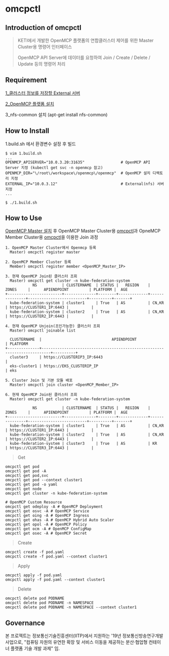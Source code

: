 # omcpctl

## Introduction of omcpctl

> KETI에서 개발한 OpenMCP 플랫폼의 연합클러스터 제어를 위한 Master Cluster용 명령어 인터페이스
>
> OpenMCP API Server에 데이터를 요청하여 Join / Create / Delete / Update 등의 명령어 처리

## Requirement
[1_클러스터 정보를 저장할 External 서버](https://github.com/openmcp/external)

[2_OpenMCP 플랫폼 설치](https://github.com/openmcp/openmcp)

3_nfs-common 설치 (apt-get install nfs-common)

## How to Install
1.build.sh 에서 환경변수 설정 후 빌드
```
$ vim 1.build.sh
...
OPENMCP_APISERVER="10.0.3.20:31635"                # OpenMCP API Server 지정 (kubectl get svc -n openmcp 참고)
OPENMCP_DIR="\/root\/workspace\/openmcp\/openmcp"  # OpenMCP 설치 디렉토리 지정
EXTERNAL_IP="10.0.3.12"                            # External(nfs) 서버 지정
...

$ ./1.build.sh
```

## How to Use
[OpenMCP Master 설치](https://github.com/openmcp/openmcp) 후 OpenMCP Master Cluster용 [omcpctl](https://github.com/openmcp/openmcp/tree/master/omcpctl)과 OpneMCP Member Cluster용 [omcpctl](https://github.com/openmcp/openmcp-cli)을 이용한 Join 과정
```
1. OpenMCP Master Cluster에서 Openmcp 등록
  Master) omcpctl register master

2. OpenMCP Member Cluster 등록
  Member) omcpctl register member <OpenMCP_Master_IP>

3. 현재 OpenMCP Join된 클러스터 조회
  Master) omcpctl get cluster -n kube-federation-system
            NS           | CLUSTERNAME  | STATUS |   REGION    |     ZONES     |      APIENDPOINT         | PLATFORM |  AGE
+------------------------+--------------+--------+-------------+---------------+--------------------------+----------+-------+
  kube-federation-system | cluster1     | True   | AS          | CN,KR         | https://CLUSTER1_IP:6443 |          |
  kube-federation-system | cluster2     | True   | AS          | CN,KR         | https://CLUSTER2_IP:6443 |          |

4. 현재 OpenMCP Unjoin(조인가능한) 클러스터 조회
  Master) omcpctl joinable list

  CLUSTERNAME  |                               APIENDPOINT                                | PLATFORM
+--------------+--------------------------------------------------------------------------+----------+
  cluster3     | https://CLUSTERIP3_IP:6443                                               |
  eks-cluster1 | https://EKS_CLUSTERIP_IP                                                 | eks

5. Cluster Join 및 기본 모듈 배포
  Master) omcpctl join cluster <OpenMCP_Member_IP>

6. 현재 OpenMCP Join된 클러스터 조회
  Master) omcpctl get cluster -n kube-federation-system

            NS           | CLUSTERNAME  | STATUS |   REGION    |     ZONES     |      APIENDPOINT         | PLATFORM |  AGE
+------------------------+--------------+--------+-------------+---------------+--------------------------+----------+-------+
  kube-federation-system | cluster1     | True   | AS          | CN,KR         | https://CLUSTER1_IP:6443 |          |
  kube-federation-system | cluster2     | True   | AS          | CN,KR         | https://CLUSTER2_IP:6443 |          |
  kube-federation-system | cluster3     | True   | AS          | KR            | https://CLUSTER3_IP:6443 |          |

```
> Get
```
omcpctl get pod
omcpctl get pod -A
omcpctl get pod,svc
omcpctl get pod --context cluster1
omcpctl get pod -o yaml
omcpctl get node
omcpctl get cluster -n kube-federation-system

# OpenMCP Custom Resource
omcpctl get odeploy -A # OpenMCP Deployment
omcpctl get osvc -A # OpenMCP Service
omcpctl get oing -A # OpenMCP Ingress
omcpctl get ohas -A # OpenMCP Hybrid Auto Scaler
omcpctl get opol -A # OpenMCP Policy
omcpctl get ocm -A # OpenMCP ConfigMap
omcpctl get osec -A # OpenMCP Secret
```

> Create
```
omcpctl create -f pod.yaml
omcpctl create -f pod.yaml --context cluster1
```

> Apply
```
omcpctl apply -f pod.yaml
omcpctl apply -f pod.yaml --context cluster1
```

> Delete
```
omcpctl delete pod PODNAME
omcpctl delete pod PODNAME -n NAMESPACE
omcpctl delete pod PODNAME -n NAMESPACE --context cluster1
```



## Governance

본 프로젝트는 정보통신기술진흥센터(IITP)에서 지원하는 '19년 정보통신방송연구개발사업으로, "컴퓨팅 자원의 유연한 확장 및 서비스 이동을 제공하는 분산·협업형 컨테이너 플랫폼 기술 개발 과제" 임.
